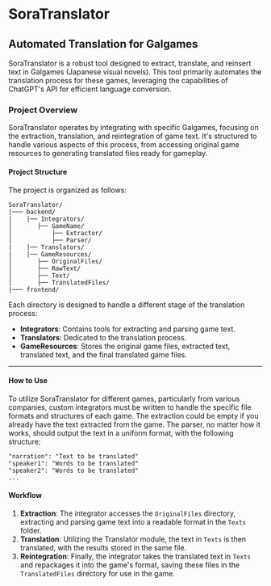 # SoraTranslator
## Automated Translation for Galgames

SoraTranslator is a robust tool designed to extract, translate, and reinsert text in Galgames (Japanese visual novels). This tool primarily automates the translation process for these games, leveraging the capabilities of ChatGPT's API for efficient language conversion.

### Project Overview

SoraTranslator operates by integrating with specific Galgames, focusing on the extraction, translation, and reintegration of game text. It's structured to handle various aspects of this process, from accessing original game resources to generating translated files ready for gameplay.

#### Project Structure

The project is organized as follows:

```
SoraTranslator/
|─── backend/
|    |── Integrators/
│       ├── GameName/
│           ├── Extractor/
│           ├── Parser/
|    |── Translators/
|    |── GameResources/
│       ├── OriginalFiles/
│       ├── RawText/
│       ├── Text/
│       ├── TranslatedFiles/
|─── frontend/
```

Each directory is designed to handle a different stage of the translation process:

- **Integrators**: Contains tools for extracting and parsing game text.
- **Translators**: Dedicated to the translation process.
- **GameResources**: Stores the original game files, extracted text, translated text, and the final translated game files.

---

#### How to Use

To utilize SoraTranslator for different games, particularly from various companies, custom integrators must be written to handle the specific file formats and structures of each game.
The extraction could be empty if you already have the text extracted from the game.
The parser, no matter how it works, should output the text in a uniform format, with the following structure:

```
"narration": "Text to be translated"
"speaker1": "Words to be translated"
"speaker2": "Words to be translated"
...
```

#### Workflow

1. **Extraction**: The integrator accesses the `OriginalFiles` directory, extracting and parsing game text into a readable format in the `Texts` folder.
2. **Translation**: Utilizing the Translator module, the text in `Texts` is then translated, with the results stored in the same file.
3. **Reintegration**: Finally, the integrator takes the translated text in `Texts` and repackages it into the game's format, saving these files in the `TranslatedFiles` directory for use in the game.
